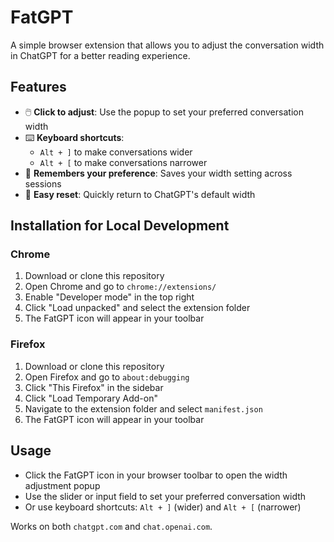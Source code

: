 # FatGPT

A simple browser extension that allows you to adjust the conversation width in ChatGPT for a better reading experience.

## Features

- 🖱️ **Click to adjust**: Use the popup to set your preferred conversation width
- ⌨️ **Keyboard shortcuts**:
  - `Alt + ]` to make conversations wider
  - `Alt + [` to make conversations narrower
- 💾 **Remembers your preference**: Saves your width setting across sessions
- 🔄 **Easy reset**: Quickly return to ChatGPT's default width

## Installation for Local Development

### Chrome

1. Download or clone this repository
2. Open Chrome and go to `chrome://extensions/`
3. Enable "Developer mode" in the top right
4. Click "Load unpacked" and select the extension folder
5. The FatGPT icon will appear in your toolbar

### Firefox

1. Download or clone this repository
2. Open Firefox and go to `about:debugging`
3. Click "This Firefox" in the sidebar
4. Click "Load Temporary Add-on"
5. Navigate to the extension folder and select `manifest.json`
6. The FatGPT icon will appear in your toolbar

## Usage

- Click the FatGPT icon in your browser toolbar to open the width adjustment popup
- Use the slider or input field to set your preferred conversation width
- Or use keyboard shortcuts: `Alt + ]` (wider) and `Alt + [` (narrower)

Works on both `chatgpt.com` and `chat.openai.com`.
